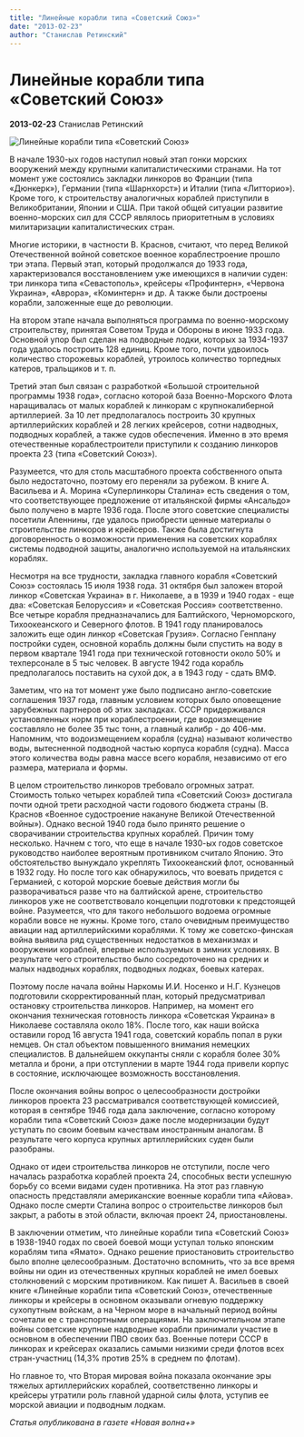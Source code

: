 ```yaml
---
title: "Линейные корабли типа «Советский Союз»"
date: "2013-02-23"
author: "Станислав Ретинский"
---
```


# Линейные корабли типа «Советский Союз»

**2013-02-23** Станислав Ретинский

![Линейные корабли типа «Советский Союз»](http://milday.ru/uploads/posts/2011-07/1311417720_123.jpg)

В начале 1930-ых годов наступил новый этап гонки морских вооружений между крупными капиталистическими странами. На тот момент уже состоялись закладки линкоров во Франции (типа «Дюнкерк»), Германии (типа «Шарнхорст») и Италии (типа «Литторио»). Кроме того, к строительству аналогичных кораблей приступили в Великобритании, Японии и США. При такой общей ситуации развитие военно-морских сил для СССР являлось приоритетным в условиях милитаризации капиталистических стран.

Многие историки, в частности В. Краснов, считают, что перед Великой Отечественной войной советское военное кораблестроение прошло три этапа. Первый этап, который продолжался до 1933 года, характеризовался восстановлением уже имеющихся в наличии суден: три линкора типа «Севастополь», крейсеры «Профинтерн», «Червона Украина», «Аврора», «Коминтерн» и др. А также были достроены корабли, заложенные еще до революции.

На втором этапе начала выполняться программа по военно-морскому строительству, принятая Советом Труда и Обороны в июне 1933 года. Основной упор был сделан на подводные лодки, которых за 1934-1937 года удалось построить 128 единиц. Кроме того, почти удвоилось количество сторожевых кораблей, утроилось количество торпедных катеров, тральщиков и т. п.

Третий этап был связан с разработкой «Большой строительной программы 1938 года», согласно которой база Военно-Морского Флота наращивалась от малых кораблей к линкорам с крупнокалиберной артиллерией. За 10 лет предполагалось построить 30 крупных артиллерийских кораблей и 28 легких крейсеров, сотни надводных, подводных кораблей, а также судов обеспечения. Именно в это время отечественные кораблестроители приступили к созданию линкоров проекта 23 (типа «Советский Союз»).

Разумеется, что для столь масштабного проекта собственного опыта было недостаточно, поэтому его переняли за рубежом. В книге А. Васильева и А. Морина «Суперлинкоры Сталина» есть сведения о том, что соответствующее предложение от итальянской фирмы «Ансальдо» было получено в марте 1936 года. После этого советские специалисты посетили Апеннины, где удалось приобрести ценные материалы о строительстве линкоров и крейсеров. Также была достигнута договоренность о возможности применения на советских кораблях системы подводной защиты, аналогично используемой на итальянских кораблях.

Несмотря на все трудности, закладка главного корабля «Советский Союз» состоялась 15 июля 1938 года. 31 октября был заложен второй линкор «Советская Украина» в г. Николаеве, а в 1939 и 1940 годах - еще два: «Советская Белоруссия» и «Советская Россия» соответственно. Все четыре корабля предназначались для Балтийского, Черноморского, Тихоокеанского и Северного флотов. В 1941 году планировалось заложить еще один линкор «Советская Грузия». Согласно Генплану постройки суден, основной корабль должны были спустить на воду в первом квартале 1941 года при технической готовности около 50% и техперсонале в 5 тыс человек. В августе 1942 года корабль предполагалось поставить на сухой док, а в 1943 году - сдать ВМФ.

Заметим, что на тот момент уже было подписано англо-советские соглашения 1937 года, главным условием которых было оповещение зарубежных партнеров об этих закладках. СССР придерживался установленных норм при кораблестроении, где водоизмещение составляло не более 35 тыс тонн, а главный калибр - до 406-мм. Напомним, что водоизмещением корабля (судна) называют количество воды, вытесненной подводной частью корпуса корабля (судна). Масса этого количества воды равна массе всего корабля, независимо от его размера, материала и формы.

В целом строительство линкоров требовало огромных затрат. Стоимость только четырех кораблей типа «Советский Союз» достигала почти одной трети расходной части годового бюджета страны (В. Краснов «Военное судостроение накануне Великой Отечественной войны»). Однако весной 1940 года было принято решение о сворачивании строительства крупных кораблей. Причин тому несколько. Начнем с того, что еще в начале 1930-ых годов советское руководство наиболее вероятным противником считало Японию. Это обстоятельство вынуждало укреплять Тихоокеанский флот, основанный в 1932 году. Но после того как обнаружилось, что воевать придется с Германией, с которой морские боевые действия могли бы разворачиваться разве что на балтийской арене, строительство линкоров уже не соответствовало концепции подготовки к предстоящей войне. Разумеется, что для такого небольшого водоема огромные корабли вовсе не нужны. Кроме того, стало очевидным преимущество авиации над артиллерийскими кораблями. К тому же советско-финская война выявила ряд существенных недостатков в механизмах и вооружении кораблей, впервые используемых в зимних условиях. В результате чего строительство было сосредоточено на средних и малых надводных кораблях, подводных лодках, боевых катерах.

Поэтому после начала войны Наркомы И.И. Носенко и Н.Г. Кузнецов подготовили скорректированный план, который предусматривал остановку строительства линкоров. Например, на момент его окончания техническая готовность линкора «Советская Украина» в Николаеве составляла около 18%. После того, как наши войска оставили город 16 августа 1941 года, советский корабль попал в руки немцев. Он стал объектом повышенного внимания немецких специалистов. В дальнейшем оккупанты сняли с корабля более 30% металла и брони, а при отступлении в марте 1944 года привели корпус в состояние, исключающее возможность восстановления.

После окончания войны вопрос о целесообразности достройки линкоров проекта 23 рассматривался соответствующей комиссией, которая в сентябре 1946 года дала заключение, согласно которому корабли типа «Советский Союз» даже после модернизации будут уступать по своим боевым качествам иностранным аналогам. В результате чего корпуса крупных артиллерийских суден были разобраны.

Однако от идеи строительства линкоров не отступили, после чего началась разработка кораблей проекта 24, способных вести успешную борьбу со всеми видами суден противника. На этот раз главную опасность представляли американские военные корабли типа «Айова». Однако после смерти Сталина вопрос о строительстве линкоров был закрыт, а работы в этой области, включая проект 24, приостановлены.

В заключении отметим, что линейные корабли типа «Советский Союз» в 1938-1940 годах по своей боевой мощи уступал только японским кораблям типа «Ямато». Однако решение приостановить строительство было вполне целесообразным. Достаточно вспомнить, что за все время войны ни один из отечественных крупных кораблей не имел боевых столкновений с морским противником. Как пишет А. Васильев в своей книге «Линейные корабли типа «Советский Союз», отечественные линкоры и крейсеры в основном оказывали огневую поддержку сухопутным войскам, а на Черном море в начальный период войны сочетали ее с транспортными операциями. На заключительном этапе войны советские крупные надводные корабли принимали участие в основном в обеспечении ПВО своих баз. Военные потери СССР в линкорах и крейсерах оказались самыми низкими среди флотов всех стран-участниц (14,3% против 25% в среднем по флотам).

Но главное то, что Вторая мировая война показала окончание эры тяжелых артиллерийских кораблей, соответственно линкоры и крейсеры утратили роль главной ударной силы флота, уступив ее морской авиации и подводным лодкам.

*Статья опубликована в газете «Новая волна+»*